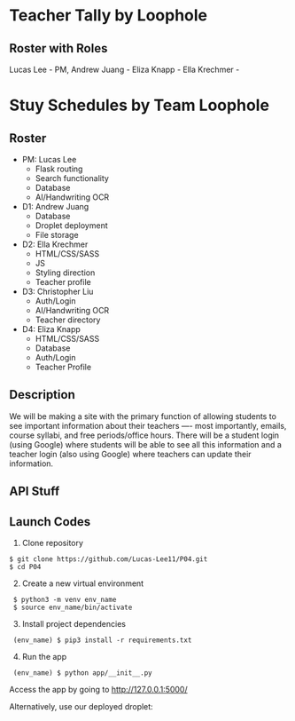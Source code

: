 # Teacher Tally by Loophole
## Roster with Roles
Lucas Lee - PM,
Andrew Juang - 
Eliza Knapp - 
Ella Krechmer -

# Stuy Schedules by Team Loophole

## Roster
- PM: Lucas Lee
    - Flask routing
    - Search functionality
    - Database
    - AI/Handwriting OCR
- D1: Andrew Juang
    - Database
    - Droplet deployment
    - File storage
- D2: Ella Krechmer
    - HTML/CSS/SASS
    - JS
    - Styling direction
    - Teacher profile
- D3: Christopher Liu
    - Auth/Login
    - AI/Handwriting OCR
    - Teacher directory
- D4: Eliza Knapp
    - HTML/CSS/SASS
    - Database
    - Auth/Login
    - Teacher Profile

## Description
We will be making a site with the primary function of allowing students to see important information about their teachers —- most importantly, emails, course syllabi, and free periods/office hours. There will be a student login (using Google) where students will be able to see all this information and a teacher login (also using Google) where teachers can update their information.

## API Stuff

## Launch Codes

1. Clone repository

 ```
 $ git clone https://github.com/Lucas-Lee11/P04.git
 $ cd P04
```

2. Create a new virtual environment
```
 $ python3 -m venv env_name
 $ source env_name/bin/activate
```

3. Install project dependencies
```
 (env_name) $ pip3 install -r requirements.txt
```

4. Run the app
```
 (env_name) $ python app/__init__.py
```
Access the app by going to http://127.0.0.1:5000/

Alternatively, use our deployed droplet: 